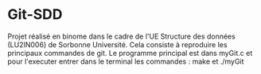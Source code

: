 # Git-SDD

Projet réalisé en binome dans le cadre de l'UE Structure des données (LU2IN006) de Sorbonne Université. Cela consiste à reproduire les principaux commandes de git. Le programme principal est dans myGit.c et pour l'executer entrer dans le terminal les commandes : make et ./myGit
